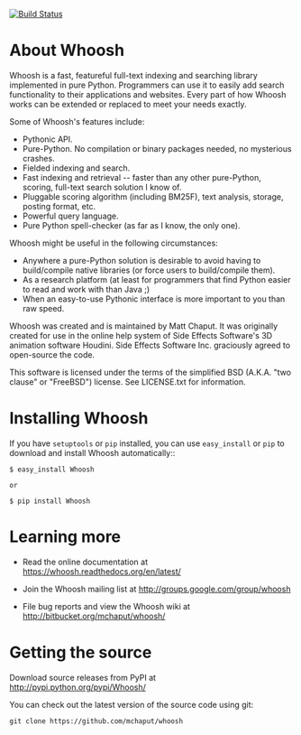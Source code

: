 [![Build Status](https://travis-ci.org/whoosh-community/whoosh.svg?branch=master)](https://travis-ci.org/whoosh-community/whoosh)

About Whoosh
============

Whoosh is a fast, featureful full-text indexing and searching library
implemented in pure Python. Programmers can use it to easily add search
functionality to their applications and websites. Every part of how Whoosh
works can be extended or replaced to meet your needs exactly.

Some of Whoosh's features include:

* Pythonic API.
* Pure-Python. No compilation or binary packages needed, no mysterious crashes.
* Fielded indexing and search.
* Fast indexing and retrieval -- faster than any other pure-Python, scoring,
  full-text search solution I know of.
* Pluggable scoring algorithm (including BM25F), text analysis, storage,
  posting format, etc.
* Powerful query language.
* Pure Python spell-checker (as far as I know, the only one). 

Whoosh might be useful in the following circumstances:

* Anywhere a pure-Python solution is desirable to avoid having to build/compile
  native libraries (or force users to build/compile them).
* As a research platform (at least for programmers that find Python easier to
  read and work with than Java ;)
* When an easy-to-use Pythonic interface is more important to you than raw
  speed. 

Whoosh was created and is maintained by Matt Chaput. It was originally created
for use in the online help system of Side Effects Software's 3D animation
software Houdini. Side Effects Software Inc. graciously agreed to open-source
the code.

This software is licensed under the terms of the simplified BSD (A.K.A. "two
clause" or "FreeBSD") license. See LICENSE.txt for information.

Installing Whoosh
=================

If you have ``setuptools`` or ``pip`` installed, you can use ``easy_install``
or ``pip`` to download and install Whoosh automatically::

    $ easy_install Whoosh

    or

    $ pip install Whoosh

Learning more
=============

* Read the online documentation at https://whoosh.readthedocs.org/en/latest/

* Join the Whoosh mailing list at http://groups.google.com/group/whoosh

* File bug reports and view the Whoosh wiki at
  http://bitbucket.org/mchaput/whoosh/

Getting the source
==================

Download source releases from PyPI at http://pypi.python.org/pypi/Whoosh/

You can check out the latest version of the source code using git:

    git clone https://github.com/mchaput/whoosh

